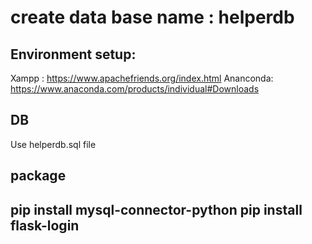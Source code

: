 # create data base name : helperdb

## Environment setup: 
Xampp : https://www.apachefriends.org/index.html
Ananconda: https://www.anaconda.com/products/individual#Downloads 

## DB
Use helperdb.sql file

## package

pip install mysql-connector-python
pip install flask-login
----